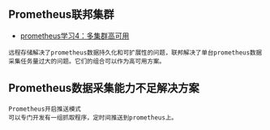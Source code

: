 ## Prometheus联邦集群
- [prometheus学习4：多集群高可用](https://blog.csdn.net/login_sonata/article/details/89891844)
```
远程存储解决了prometheus数据持久化和可扩展性的问题，联邦解决了单台prometheus数据采集任务量过大的问题。它们的组合可以作为高可用方案。
```

## Prometheus数据采集能力不足解决方案
```
Prometheus开启推送模式
可以专门开发有一组抓取程序，定时间推送到prometheus上。
```